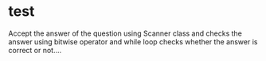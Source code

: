 # test
Accept the answer of the question using Scanner class and checks the answer using bitwise operator and while loop checks whether the answer is correct or not....
